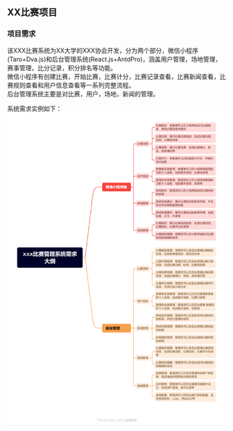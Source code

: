 ## XX比赛项目

### 项⽬需求
该XXX⽐赛系统为XX⼤学的XXX协会开发，分为两个部分，微信⼩程序(Taro+Dva.js)和后台管理系统(React.js+AntdPro)，涵盖⽤户管理，场地管理，赛事管理，⽐分记录，积分排名等功能。  
微信⼩程序有创建⽐赛，开始⽐赛，⽐赛计分，⽐赛记录查看，⽐赛新闻查看，⽐赛规则查看和⽤户信息查看等⼀系列完整流程。  
后台管理系统主要是对⽐赛，⽤户，场地，新闻的管理。

系统需求实例如下：
   ![image](https://github.com/heqikun85/Code_Note/raw/main/image/20240128102541.png)

